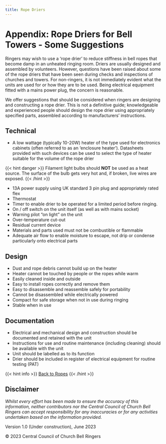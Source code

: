 ```yaml
---
title: Rope Driers
---
```


# Appendix: Rope Driers for Bell Towers - Some Suggestions

Ringers may wish to use a ‘rope drier’ to reduce stiffness in bell ropes that become damp in an unheated ringing room. Driers are usually designed and assembled by volunteers. However, questions have been raised about some of the rope driers that have been seen during checks and inspections of churches and towers. For non-ringers, it is not immediately evident what the units are used for or how they are to be used. Being electrical equipment fitted with a mains power plug, the concern is reasonable. 

We offer suggestions that should be considered when ringers are designing and constructing a rope drier. This is not a definitive guide; knowledgeable and experienced people should design the rope drier using appropriately specified parts, assembled according to manufacturers’ instructions. 

## Technical

- A low wattage (typically 10-20W) heater of the type used for electronics cabinets (often referred to as an ‘enclosure heater’). Datasheets provided with such devices can be used to select the type of heater suitable for the volume of the rope drier

{{< hint danger >}}
Filament light bulbs should **NOT** be used as a heat source. The surface of the bulb gets very hot and, if broken, live wires are exposed.
{{< /hint >}}

- 13A power supply using UK standard 3 pin plug and appropriately rated flex
- Thermostat
- Timer to enable drier to be operated for a limited period before ringing. 
- On / off switch on the unit itself (as well as with mains socket) 
- Warning pilot “on light” on the unit 
- Over-temperature cut-out
- Residual current device
- Materials and parts used must not be combustible or flammable 
- Adequate air flow to enable moisture to escape, not drip or condense particularly onto electrical parts

## Design

- Dust and rope debris cannot build up on the heater
- Heater cannot be touched by people or the ropes while warm
- Easily cleaned inside and outside
- Easy to install ropes correctly and remove them 
- Easy to disassemble and reassemble safely for portability
- Cannot be disassembled while electrically powered
- Compact for safe storage when not in use during ringing
- Stable when in use

## Documentation

- Electrical and mechanical design and construction should be documented and retained with the unit
- Instructions for use and routine maintenance (including cleaning) should be available with the unit
- Unit should be labelled as to its function
- Drier should be included in register of electrical equipment for routine testing (PAT) 

{{< hint info >}}
[Back to Ropes](../../120-ropes)
{{< /hint >}}

## Disclaimer
 
*Whilst every effort has been made to ensure the accuracy of this information, neither contributors nor the Central Council of Church Bell Ringers can accept responsibility for any inaccuracies or for any activities undertaken based on the information provided.*

Version 1.0 (Under construction), June 2023

© 2023 Central Council of Church Bell Ringers

